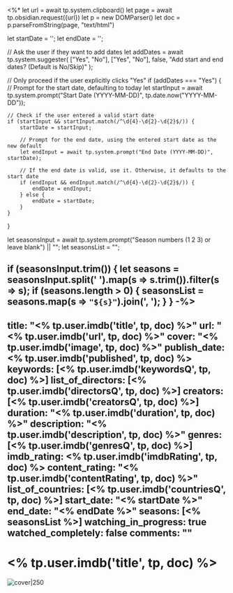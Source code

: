 <%*
let url = await tp.system.clipboard()
let page = await tp.obsidian.request({url})
let p = new DOMParser()
let doc = p.parseFromString(page, "text/html")

let startDate = ''; 
let endDate = ''; 

// Ask the user if they want to add dates
let addDates = await tp.system.suggester( 
    ["Yes", "No"], 
    ["Yes", "No"], 
    false, 
    "Add start and end dates? (Default is No/Skip)" 
); 

// Only proceed if the user explicitly clicks "Yes"
if (addDates === "Yes") { 
    // Prompt for the start date, defaulting to today
    let startInput = await tp.system.prompt("Start Date (YYYY-MM-DD)", tp.date.now("YYYY-MM-DD")); 

    // Check if the user entered a valid start date
    if (startInput && startInput.match(/^\d{4}-\d{2}-\d{2}$/)) { 
        startDate = startInput; 

        // Prompt for the end date, using the entered start date as the new default
        let endInput = await tp.system.prompt("End Date (YYYY-MM-DD)", startDate); 

        // If the end date is valid, use it. Otherwise, it defaults to the start date
        if (endInput && endInput.match(/^\d{4}-\d{2}-\d{2}$/)) { 
            endDate = endInput; 
        } else { 
            endDate = startDate;  
        } 
    } 
}

let seasonsInput = await tp.system.prompt("Season numbers (1 2 3) or leave blank") || "";
let seasonsList = ""; 

if (seasonsInput.trim()) { 
    let seasons = seasonsInput.split(' ').map(s => s.trim()).filter(s => s); 
    if (seasons.length > 0) { 
        seasonsList = seasons.map(s => `"${s}"`).join(', '); 
    } 
}
-%>
---
title: "<% tp.user.imdb('title', tp, doc) %>"
url: "<% tp.user.imdb('url', tp, doc) %>"
cover: "<% tp.user.imdb('image', tp, doc) %>"
publish_date: <% tp.user.imdb('published', tp, doc) %>
keywords: [<% tp.user.imdb('keywordsQ', tp, doc) %>]
list_of_directors: [<% tp.user.imdb('directorsQ', tp, doc) %>]
creators: [<% tp.user.imdb('creatorsQ', tp, doc) %>]
duration: "<% tp.user.imdb('duration', tp, doc) %>"
description: "<% tp.user.imdb('description', tp, doc) %>"
genres: [<% tp.user.imdb('genresQ', tp, doc) %>]
imdb_rating: <% tp.user.imdb('imdbRating', tp, doc) %>
content_rating: "<% tp.user.imdb('contentRating', tp, doc) %>"
list_of_countries: [<% tp.user.imdb('countriesQ', tp, doc) %>]
start_date: "<% startDate %>"
end_date: "<% endDate %>"
seasons: [<% seasonsList %>]
watching_in_progress: true
watched_completely: false
comments: ""
---

# <% tp.user.imdb('title', tp, doc) %>

![cover|250](<% tp.user.imdb('image', tp, doc) %>)
